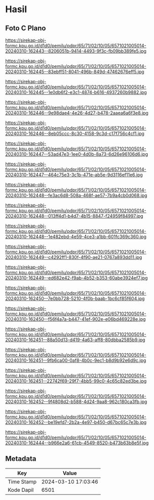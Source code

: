 # Hasil

## Foto C Plano

https://sirekap-obj-formc.kpu.go.id/d1d0/pemilu/pdpr/65/71/02/10/05/6571021005014-20240310-162443--8206051b-9414-4493-9f3c-fb09bb389fe5.jpg

https://sirekap-obj-formc.kpu.go.id/d1d0/pemilu/pdpr/65/71/02/10/05/6571021005014-20240310-162445--83ebff51-8041-496b-849d-47462676eff5.jpg

https://sirekap-obj-formc.kpu.go.id/d1d0/pemilu/pdpr/65/71/02/10/05/6571021005014-20240310-162445--1e0db6f2-e3c1-4874-b616-4937260b9882.jpg

https://sirekap-obj-formc.kpu.go.id/d1d0/pemilu/pdpr/65/71/02/10/05/6571021005014-20240310-162446--9e98dae4-4e26-4d27-b478-2aaea6a6f3e8.jpg

https://sirekap-obj-formc.kpu.go.id/d1d0/pemilu/pdpr/65/71/02/10/05/6571021005014-20240310-162446--8eb05ccc-8c30-4158-9c3d-c17f756c4cf1.jpg

https://sirekap-obj-formc.kpu.go.id/d1d0/pemilu/pdpr/65/71/02/10/05/6571021005014-20240310-162447--53ad47e3-1ee0-4d0b-8a73-6d26e96106d6.jpg

https://sirekap-obj-formc.kpu.go.id/d1d0/pemilu/pdpr/65/71/02/10/05/6571021005014-20240310-162447--464c75e3-3c1b-471e-ab5e-9d3116ef11e6.jpg

https://sirekap-obj-formc.kpu.go.id/d1d0/pemilu/pdpr/65/71/02/10/05/6571021005014-20240310-162448--fe3ac6d8-508a-468f-ae57-7b9a4cb0d068.jpg

https://sirekap-obj-formc.kpu.go.id/d1d0/pemilu/pdpr/65/71/02/10/05/6571021005014-20240310-162448--013ff4d1-b4d7-4b15-8847-f24959f84997.jpg

https://sirekap-obj-formc.kpu.go.id/d1d0/pemilu/pdpr/65/71/02/10/05/6571021005014-20240310-162448--1e482ebd-4e59-4ce3-a1bb-601fc369c360.jpg

https://sirekap-obj-formc.kpu.go.id/d1d0/pemilu/pdpr/65/71/02/10/05/6571021005014-20240310-162449--c4292ff1-830f-4f90-ae21-0767a893dd11.jpg

https://sirekap-obj-formc.kpu.go.id/d1d0/pemilu/pdpr/65/71/02/10/05/6571021005014-20240310-162449--ed682e42-f9ab-4b52-b353-60abe3924ef7.jpg

https://sirekap-obj-formc.kpu.go.id/d1d0/pemilu/pdpr/65/71/02/10/05/6571021005014-20240310-162450--7e0bb728-5210-4f0b-baab-1bc6cf85f604.jpg

https://sirekap-obj-formc.kpu.go.id/d1d0/pemilu/pdpr/65/71/02/10/05/6571021005014-20240310-162450--f56f4a7a-b447-41ef-902e-e06bd469228e.jpg

https://sirekap-obj-formc.kpu.go.id/d1d0/pemilu/pdpr/65/71/02/10/05/6571021005014-20240310-162451--88a50d13-d419-4a63-aff8-80dbba2585b9.jpg

https://sirekap-obj-formc.kpu.go.id/d1d0/pemilu/pdpr/65/71/02/10/05/6571021005014-20240310-162451--9fb6ca00-0af8-4b0c-9ec1-b8d9b92e6d9c.jpg

https://sirekap-obj-formc.kpu.go.id/d1d0/pemilu/pdpr/65/71/02/10/05/6571021005014-20240310-162451--22742f69-29f7-4bb5-99c0-4c65c82ed3be.jpg

https://sirekap-obj-formc.kpu.go.id/d1d0/pemilu/pdpr/65/71/02/10/05/6571021005014-20240310-162452--9f4808d2-b588-4d24-9aa8-962c180ca3fb.jpg

https://sirekap-obj-formc.kpu.go.id/d1d0/pemilu/pdpr/65/71/02/10/05/6571021005014-20240310-162452--be19efd7-2b2a-4e97-b450-d67bc65c7e3b.jpg

https://sirekap-obj-formc.kpu.go.id/d1d0/pemilu/pdpr/65/71/02/10/05/6571021005014-20240310-162444--b966e2a6-61cb-4549-8520-b473b63b8e5f.jpg


## Metadata

| Key        | Value               |
| ---------- | ------------------- |
| Time Stamp | 2024-03-10 17:03:46 |
| Kode Dapil | 6501                |



